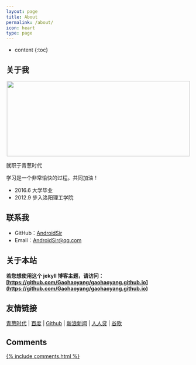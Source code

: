 ```yaml
---
layout: page
title: About
permalink: /about/
icon: heart
type: page
---
```


* content
{:toc}

## 关于我

<div  align="center">    
<img src="https://timgsa.baidu.com/timg?image&quality=80&size=b9999_10000&sec=1491544477588&di=4a806dd35722469ec3c8407ae2c100ee&imgtype=0&src=http%3A%2F%2Ffarm3.staticflickr.com%2F2754%2F4400980537_d36d601e8c_z.jpg%3Fzz%3D1" width = "500" height = "206" />
</div>

就职于青葱时代

学习是一个非常愉快的过程。共同加油！

* 2016.6 大学毕业
* 2012.9 步入洛阳理工学院

## 联系我

* GitHub：[AndroidSir](https://github.com/AndroidSir)
* Email：AndroidSir@qq.com

## 关于本站

**若您想使用这个 jekyll 博客主题，请访问：[https://github.com/Gaohaoyang/gaohaoyang.github.io](https://github.com/Gaohaoyang/gaohaoyang.github.io)**

## 友情链接

[青葱时代](http://www.qcsd99.com) \| [百度](http://www.baidu.com/) \| [Github](http://www.github.com/) \| [新浪新闻](http://news.sina.com.cn/) \| [人人贷](https://www.we.com/) \| [谷歌](https://www.google.co.jp)

## Comments
	
[{% include comments.html %}]()
